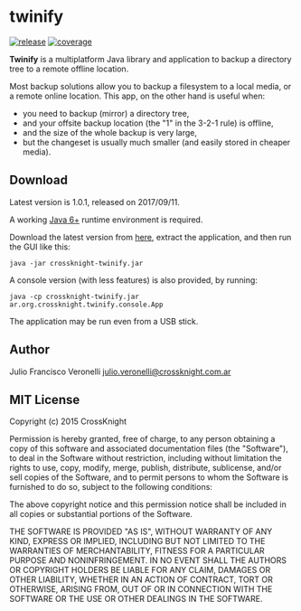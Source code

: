 # twinify
[![release](https://img.shields.io/github/release/jfveronelli/twinify.svg)](https://github.com/jfveronelli/twinify/releases/latest)
[![coverage](https://codecov.io/gh/jfveronelli/twinify/branch/master/graph/badge.svg)](https://codecov.io/gh/jfveronelli/twinify)

**Twinify** is a multiplatform Java library and application to backup a directory tree to a remote offline location.

Most backup solutions allow you to backup a filesystem to a local media, or a remote online location. This app, on the other hand is useful when:

- you need to backup (mirror) a directory tree,
- and your offsite backup location (the "1" in the 3-2-1 rule) is offline,
- and the size of the whole backup is very large,
- but the changeset is usually much smaller (and easily stored in cheaper media).


## Download

Latest version is 1.0.1, released on 2017/09/11.

A working [Java 6+](http://www.oracle.com/technetwork/java/javase) runtime environment is required.

Download the latest version from [here](https://github.com/jfveronelli/twinify/releases/download/v1.0.1/twinify-1.0.1.zip), extract the application, and then run the GUI like this:

    java -jar crossknight-twinify.jar

A console version (with less features) is also provided, by running:

    java -cp crossknight-twinify.jar ar.org.crossknight.twinify.console.App

The application may be run even from a USB stick.


## Author

Julio Francisco Veronelli <julio.veronelli@crossknight.com.ar>


## MIT License

Copyright (c) 2015 CrossKnight

Permission is hereby granted, free of charge, to any person obtaining a copy
of this software and associated documentation files (the "Software"), to deal
in the Software without restriction, including without limitation the rights
to use, copy, modify, merge, publish, distribute, sublicense, and/or sell
copies of the Software, and to permit persons to whom the Software is
furnished to do so, subject to the following conditions:

The above copyright notice and this permission notice shall be included in
all copies or substantial portions of the Software.

THE SOFTWARE IS PROVIDED "AS IS", WITHOUT WARRANTY OF ANY KIND, EXPRESS OR
IMPLIED, INCLUDING BUT NOT LIMITED TO THE WARRANTIES OF MERCHANTABILITY,
FITNESS FOR A PARTICULAR PURPOSE AND NONINFRINGEMENT. IN NO EVENT SHALL THE
AUTHORS OR COPYRIGHT HOLDERS BE LIABLE FOR ANY CLAIM, DAMAGES OR OTHER
LIABILITY, WHETHER IN AN ACTION OF CONTRACT, TORT OR OTHERWISE, ARISING FROM,
OUT OF OR IN CONNECTION WITH THE SOFTWARE OR THE USE OR OTHER DEALINGS IN
THE SOFTWARE.
